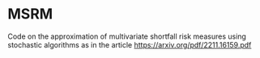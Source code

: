 # MSRM
Code on the approximation of multivariate shortfall risk measures using stochastic algorithms as in the article https://arxiv.org/pdf/2211.16159.pdf
